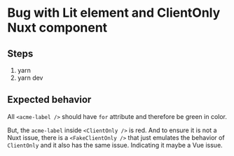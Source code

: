 # Bug with Lit element and ClientOnly Nuxt component

## Steps

1. yarn
2. yarn dev

## Expected behavior

All `<acme-label />` should have `for` attribute and therefore be green in color.

But, the `acme-label` inside `<ClientOnly />` is red. And to ensure it is not a Nuxt issue, there is a `<FakeClientOnly />` that just emulates the behavior of `ClientOnly` and it also has the same issue. Indicating it maybe a Vue issue.
